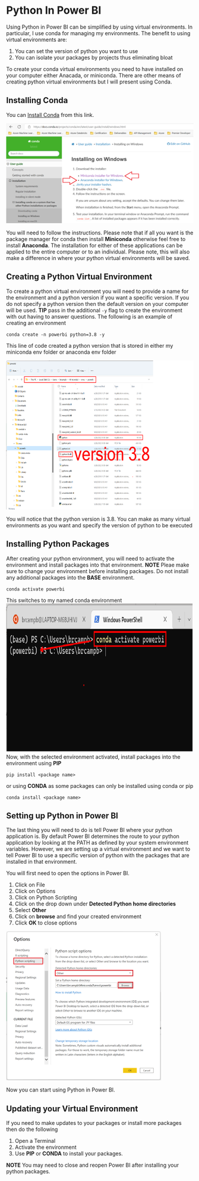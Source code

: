 # Python In Power BI
Using Python in Power BI can be simplified by using virtual environments. In particular, I use conda for managing my environments. The benefit to using virtual environments are:
1. You can set the version of python you want to use
2. You can isolate your packages by projects thus eliminating bloat

To create your conda virtual environments you need to have installed on your computer either Anacada, or miniconda. There are other means of creating python virtual environments but I will present using Conda.

## Installing Conda
You can [Install Conda](https://docs.conda.io/projects/conda/en/latest/user-guide/install/windows.html) from this link. 

<img src="./images/Install_Conda.png" alt="install conda">

You will need to follow the instructions. Please note that if all you want is the package manager for conda then install **Miniconda** otherwise feel free to install **Anaconda**. The installation for either of these applications can be applied to the entire computer or to an individual. Please note, this will also make a difference in where your python virtual environments will be saved.

## Creating a Python Virtual Environment

To create a python virtual environment you will need to provide a name for the environment and a python version if you want a specific version. If you do not specify a python version then the default version on your computer will be used. **TIP** pass in the additional `-y` flag to create the environment with out having to answer questions. The following is an example of creating an environment
```
conda create -n powerbi python=3.8 -y
```
This line of code created a python version that is stored in either my miniconda env folder or anaconda env folder

<img src="./images/directory.png" alt="windows file directory" height=400>

You will notice that the python version is 3.8. You can make as many virtual environments as you want and specify the version of python to be executed

## Installing Python Packages

After creating your python environment, you will need to activate the environment and install packages into that environment. **NOTE** Pleae make sure to change your environment before installing packages. Do not install any additional packages into the **BASE** environment.
```
conda activate powerbi
```
This switches to my named conda environment
<img src="./images/conda_activate.png" alt="activate conda environment" height=400>
Now, with the selected environment activated, install packages into the environment using **PIP**
```
pip install <package name>

```

or using **CONDA** as some packages can only be installed using conda or pip
```
conda install <package name>
```

## Setting up Python in Power BI

The last thing you will need to do is tell Power BI where your python application is. By default Power BI determines the route to your python application by looking at the PATH as defined by your system environment variables. However, we are setting up a virtual environment and we want to tell Power BI to use a specific version of python with the packages that are installed in that environment.

You will first need to open the options in Power BI.
1. Click on File
2. Click on Options
3. Click on Python Scripting
4. Click on the drop down under **Detected Python home directories**
5. Select **Other**
6. Click on **browse** and find your created environment
7. Click **OK** to close options 

<img src="./images/options.png" alt="setting up python in power bi: options" height=400>

Now you can start using Python in Power BI. 

## Updating your Virtual Environment

If you need to make updates to your packages or install more packages then do the following
1. Open a Terminal
2. Activate the environment
3. Use **PIP** or **CONDA** to install your packages.

**NOTE** You may need to close and reopen Power BI after installing your python packages.





